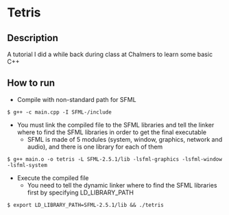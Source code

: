 # Tetris

## Description
A tutorial I did a while back during class at Chalmers to learn some basic C++

## How to run
 - Compile with non-standard path for SFML
```
$ g++ -c main.cpp -I SFML-/include
```

 - You must link the compiled file to the SFML libraries and tell the linker where to find the SFML libraries in order to get the final executable
   - SFML is made of 5 modules (system, window, graphics, network and audio), and there is one library for each of them
```
$ g++ main.o -o tetris -L SFML-2.5.1/lib -lsfml-graphics -lsfml-window -lsfml-system
```

 - Execute the compiled file
   - You need to tell the dynamic linker where to find the SFML libraries first by specifying LD_LIBRARY_PATH
```
$ export LD_LIBRARY_PATH=SFML-2.5.1/lib && ./tetris
```
